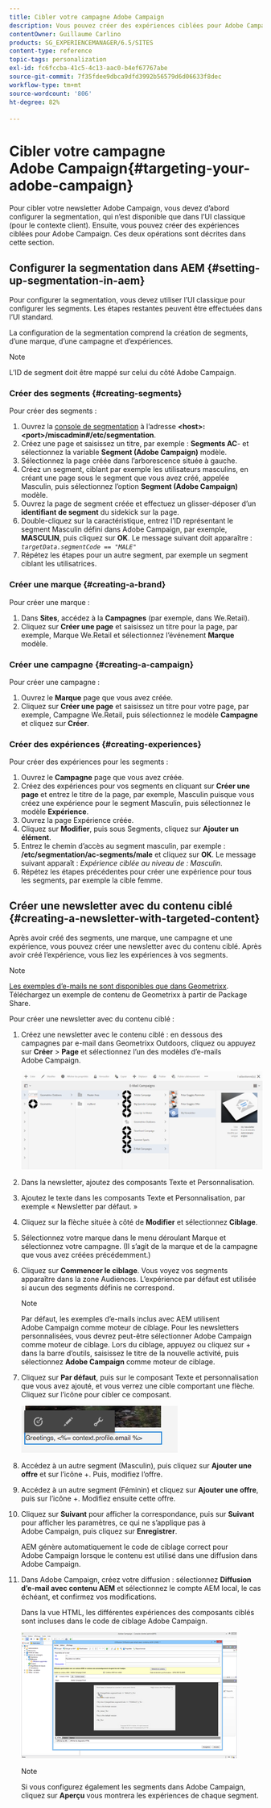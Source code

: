 ```yaml
---
title: Cibler votre campagne Adobe Campaign
description: Vous pouvez créer des expériences ciblées pour Adobe Campaign après avoir configuré la segmentation.
contentOwner: Guillaume Carlino
products: SG_EXPERIENCEMANAGER/6.5/SITES
content-type: reference
topic-tags: personalization
exl-id: fc6fccba-41c5-4c13-aac0-b4ef67767abe
source-git-commit: 7f35fdee9dbca9dfd3992b56579d6d06633f8dec
workflow-type: tm+mt
source-wordcount: '806'
ht-degree: 82%

---
```


# Cibler votre campagne Adobe Campaign{#targeting-your-adobe-campaign}

Pour cibler votre newsletter Adobe Campaign, vous devez d’abord configurer la segmentation, qui n’est disponible que dans l’UI classique (pour le contexte client). Ensuite, vous pouvez créer des expériences ciblées pour Adobe Campaign. Ces deux opérations sont décrites dans cette section.

## Configurer la segmentation dans AEM {#setting-up-segmentation-in-aem}

Pour configurer la segmentation, vous devez utiliser l’UI classique pour configurer les segments. Les étapes restantes peuvent être effectuées dans l’UI standard.

La configuration de la segmentation comprend la création de segments, d’une marque, d’une campagne et d’expériences.

>[!NOTE]
>
>L’ID de segment doit être mappé sur celui du côté Adobe Campaign.

### Créer des segments {#creating-segments}

Pour créer des segments :

1. Ouvrez la [console de segmentation](http://localhost:4502/miscadmin#/etc/segmentation) à l’adresse **&lt;host>:&lt;port>/miscadmin#/etc/segmentation**.
1. Créez une page et saisissez un titre, par exemple : **Segments AC**- et sélectionnez la variable **Segment (Adobe Campaign)** modèle.
1. Sélectionnez la page créée dans l’arborescence située à gauche.
1. Créez un segment, ciblant par exemple les utilisateurs masculins, en créant une page sous le segment que vous avez créé, appelée Masculin, puis sélectionnez l’option **Segment (Adobe Campaign)** modèle.
1. Ouvrez la page de segment créée et effectuez un glisser-déposer d’un **identifiant de segment** du sidekick sur la page.
1. Double-cliquez sur la caractéristique, entrez l’ID représentant le segment Masculin défini dans Adobe Campaign, par exemple, **MASCULIN**, puis cliquez sur **OK**. Le message suivant doit apparaître : *`targetData.segmentCode == "MALE"`*
1. Répétez les étapes pour un autre segment, par exemple un segment ciblant les utilisatrices.

### Créer une marque {#creating-a-brand}

Pour créer une marque :

1. Dans **Sites**, accédez à la **Campagnes** (par exemple, dans We.Retail).
1. Cliquez sur **Créer une page** et saisissez un titre pour la page, par exemple, Marque We.Retail et sélectionnez l’événement **Marque** modèle.

### Créer une campagne {#creating-a-campaign}

Pour créer une campagne :

1. Ouvrez le **Marque** page que vous avez créée.
1. Cliquez sur **Créer une page** et saisissez un titre pour votre page, par exemple, Campagne We.Retail, puis sélectionnez le modèle **Campagne** et cliquez sur **Créer**.

### Créer des expériences {#creating-experiences}

Pour créer des expériences pour les segments :

1. Ouvrez le **Campagne** page que vous avez créée.
1. Créez des expériences pour vos segments en cliquant sur **Créer une page** et entrez le titre de la page, par exemple, Masculin puisque vous créez une expérience pour le segment Masculin, puis sélectionnez le modèle **Expérience**.
1. Ouvrez la page Expérience créée.
1. Cliquez sur **Modifier**, puis sous Segments, cliquez sur **Ajouter un élément**.
1. Entrez le chemin d’accès au segment masculin, par exemple : **/etc/segmentation/ac-segments/male** et cliquez sur **OK**. Le message suivant apparaît : *Expérience ciblée au niveau de : Masculin*.
1. Répétez les étapes précédentes pour créer une expérience pour tous les segments, par exemple la cible femme.

## Créer une newsletter avec du contenu ciblé {#creating-a-newsletter-with-targeted-content}

Après avoir créé des segments, une marque, une campagne et une expérience, vous pouvez créer une newsletter avec du contenu ciblé. Après avoir créé l’expérience, vous liez les expériences à vos segments.

>[!NOTE]
>
>[Les exemples d’e-mails ne sont disponibles que dans Geometrixx](/help/sites-developing/we-retail.md). Téléchargez un exemple de contenu de Geometrixx à partir de Package Share.

Pour créer une newsletter avec du contenu ciblé :

1. Créez une newsletter avec le contenu ciblé : en dessous des campagnes par e-mail dans Geometrixx Outdoors, cliquez ou appuyez sur **Créer** > **Page** et sélectionnez l’un des modèles d’e-mails Adobe Campaign.

   ![chlimage_1-188](assets/chlimage_1-188.png)

1. Dans la newsletter, ajoutez des composants Texte et Personnalisation.
1. Ajoutez le texte dans les composants Texte et Personnalisation, par exemple « Newsletter par défaut. »
1. Cliquez sur la flèche située à côté de **Modifier** et sélectionnez **Ciblage**.
1. Sélectionnez votre marque dans le menu déroulant Marque et sélectionnez votre campagne. (Il s’agit de la marque et de la campagne que vous avez créées précédemment.)
1. Cliquez sur **Commencer le ciblage**. Vous voyez vos segments apparaître dans la zone Audiences. L’expérience par défaut est utilisée si aucun des segments définis ne correspond.

   >[!NOTE]
   >
   >Par défaut, les exemples d’e-mails inclus avec AEM utilisent Adobe Campaign comme moteur de ciblage. Pour les newsletters personnalisées, vous devrez peut-être sélectionner Adobe Campaign comme moteur de ciblage. Lors du ciblage, appuyez ou cliquez sur + dans la barre d’outils, saisissez le titre de la nouvelle activité, puis sélectionnez **Adobe Campaign** comme moteur de ciblage.

1. Cliquez sur **Par défaut**, puis sur le composant Texte et personnalisation que vous avez ajouté, et vous verrez une cible comportant une flèche. Cliquez sur l’icône pour cibler ce composant.

   ![chlimage_1-189](assets/chlimage_1-189.png)

1. Accédez à un autre segment (Masculin), puis cliquez sur **Ajouter une offre** et sur l’icône +. Puis, modifiez l’offre.
1. Accédez à un autre segment (Féminin) et cliquez sur **Ajouter une offre**, puis sur l’icône +. Modifiez ensuite cette offre.
1. Cliquez sur **Suivant** pour afficher la correspondance, puis sur **Suivant** pour afficher les paramètres, ce qui ne s’applique pas à Adobe Campaign, puis cliquez sur **Enregistrer**.

   AEM génère automatiquement le code de ciblage correct pour Adobe Campaign lorsque le contenu est utilisé dans une diffusion dans Adobe Campaign.

1. Dans Adobe Campaign, créez votre diffusion : sélectionnez **Diffusion d’e-mail avec contenu AEM** et sélectionnez le compte AEM local, le cas échéant, et confirmez vos modifications.

   Dans la vue HTML, les différentes expériences des composants ciblés sont incluses dans le code de ciblage Adobe Campaign.

   ![chlimage_1-190](assets/chlimage_1-190.png)

   >[!NOTE]
   >
   >Si vous configurez également les segments dans Adobe Campaign, cliquez sur **Aperçu** vous montrera les expériences de chaque segment.
